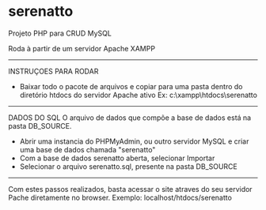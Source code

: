# serenatto
Projeto PHP para CRUD MySQL

Roda à partir de um servidor Apache XAMPP
****************************************************
INSTRUÇOES PARA RODAR
- Baixar todo o pacote de arquivos e copiar para uma pasta dentro do diretório
htdocs do servidor Apache ativo
Ex: c:\xampp\htdocs\serenatto

****************************************************
DADOS DO SQL
O arquivo de dados que compõe a base de dados está na pasta DB_SOURCE.

- Abrir uma instancia do PHPMyAdmin, ou outro servidor MySQL e criar uma base de dados
chamada "serenatto"
- Com a base de dados serenatto aberta, selecionar Importar
- Selecionar o arquivo serenatto.sql, presente na pasta DB_SOURCE
*****************************************************


Com estes passos realizados, basta acessar o site atraves do seu servidor
Pache diretamente no browser. Exemplo: localhost/htdocs/serenatto

